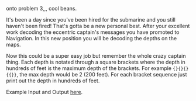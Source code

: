 onto problem 3,,, cool beans.

It's been a day since you've been hired for the submarine and you still haven't been fired!
That's gotta be a new personal best.
After your excellent work decoding the eccentric captain's messages you have promoted to Navigation.
In this new position you will be decoding the depths on the maps.

Now this could be a super easy job but remember the whole crazy captain thing.
Each depth is notated through a square brackets where the depth in hundreds of feet is the maximum depth of the brackets.
For example `{}{}{}{{}}`, the max depth would be 2 (200 feet).
For each bracket sequence just print out the depth in hundreds of feet.

Example Input and Output [here](https://paste.connorcode.com/b/63b6a9d5-7de7-4cd4-a4da-0acd7bbe5a04).
